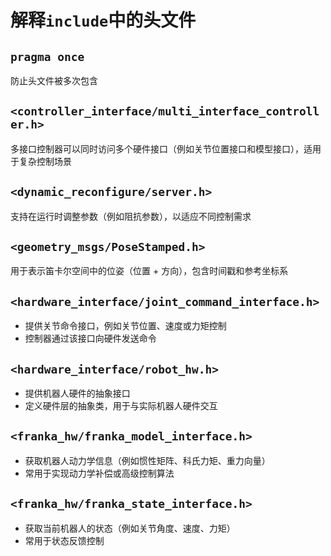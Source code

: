 # 解释`include`中的头文件

## `pragma once`
防止头文件被多次包含

## `<controller_interface/multi_interface_controller.h>`
多接口控制器可以同时访问多个硬件接口（例如关节位置接口和模型接口），适用于复杂控制场景

## `<dynamic_reconfigure/server.h>`
支持在运行时调整参数（例如阻抗参数），以适应不同控制需求

## `<geometry_msgs/PoseStamped.h>`
用于表示笛卡尔空间中的位姿（位置 + 方向），包含时间戳和参考坐标系

## `<hardware_interface/joint_command_interface.h>`
- 提供关节命令接口，例如关节位置、速度或力矩控制
- 控制器通过该接口向硬件发送命令

## `<hardware_interface/robot_hw.h>`
- 提供机器人硬件的抽象接口
- 定义硬件层的抽象类，用于与实际机器人硬件交互

## `<franka_hw/franka_model_interface.h>`
- 获取机器人动力学信息（例如惯性矩阵、科氏力矩、重力向量）
- 常用于实现动力学补偿或高级控制算法

## `<franka_hw/franka_state_interface.h>`
- 获取当前机器人的状态（例如关节角度、速度、力矩）
- 常用于状态反馈控制